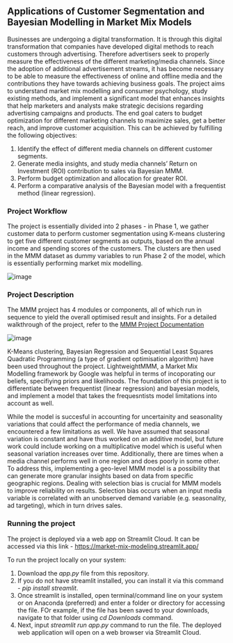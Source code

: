 ## Applications of Customer Segmentation and Bayesian Modelling in Market Mix Models

Businesses are undergoing a digital transformation. It is through this digital transformation that companies have developed digital methods to reach customers through advertising. Therefore advertisers seek to properly measure the effectiveness of the different marketing/media channels. Since the adoption of additional advertisement streams, it has become necessary to be able to measure the effectiveness of online and offline media and the contributions they have towards achieving business goals.
The project aims to understand market mix modelling and consumer psychology, study existing methods, and implement a significant model that enhances insights that help marketers and analysts make strategic decisions regarding advertising campaigns and products. The end goal caters to budget optimization for different marketing channels to maximize sales, get a better reach, and improve customer acquisition. This can be achieved by fulfilling the following objectives:

1. Identify the effect of different media channels on different customer segments.
2. Generate media insights, and study media channels’ Return on Investment (ROI) contribution to sales via Bayesian MMM.
3. Perform budget optimization and allocation for greater ROI.
4. Perform a comparative analysis of the Bayesian model with a frequentist method (linear regression).



### Project Workflow

The project is essentially divided into 2 phases - in Phase 1, we gather customer data to perform customer segmentation using K-means clustering to get five different customer segments as outputs, based on the annual income and spending scores of the customers. The clusters are then used in the MMM dataset as dummy variables to run Phase 2 of the model, which is essentially performing market mix modelling.

![image](https://github.com/rachitasingh26/MMM_app/assets/87617147/d75f63ff-5d3b-4090-862d-27c8df6bc7f3)



### Project Description

The MMM project has 4 modules or components, all of which run in sequence to yield the overall optimised result and insights. For a detailed walkthrough of the project, refer to the [MMM Project Documentation](https://github.com/user-attachments/files/16054718/MMM.Project.Documentation.pdf)

![image](https://github.com/rachitasingh26/MMM_app/assets/87617147/821d815a-0b51-4059-9c29-f374ba7b0ce6)

K-Means clustering, Bayesian Regression and Sequential Least Squares Quadratic Programming (a type of gradient optimisation algorithm) have been used throughout the project. LightweightMMM, a Market Mix Modelling framework by Google was helpful in terms of incoporating our beliefs, specifiying priors and likelihoods. The foundation of this project is to differentiate between frequentist (linear regression) and bayesian models, and implement a model that takes the frequesntists model limitations into account as well. 

While the model is succesful in accounting for uncertainity and seasonality variations that could affect the performance of media channels, we encountered a few limitations as well. We have assumed that seasonal variation is constant and have thus worked on an additive model, but future work could include working on a multiplicative model which is useful when seasonal variation increases over time. Additionally, there are times when a media channel performs well in one region and does poorly in some other. To address this, implementing a geo-level MMM model is a possibility that can generate more granular insights based on data from specific geographic regions. Dealing with selection bias is crucial for MMM models to improve reliability on results. Selection bias occurs when an input media variable is correlated with an unobserved demand variable (e.g. seasonality, ad targeting), which in turn drives sales.



### Running the project

The project is deployed via a web app on Streamlit Cloud. It can be accessed via this link - https://market-mix-modeling.streamlit.app/

To run the project locally on your system:
1. Download the _app.py_ file from this repository.
2. If you do not have streamlit installed, you can install it via this command - _pip install streamlit_.
3. Once streamlit is installed, open terminal/command line on your system or on Anaconda (preferred) and enter a folder or directory for accessing the file. FOr example, if the file has been saved to your downloads, navigate to that folder using _cd Downloads_ command.
4. Next, input _streamlit run app.py_ command to run the file. The deployed web application will open on a web browser via Streamlit Cloud.



